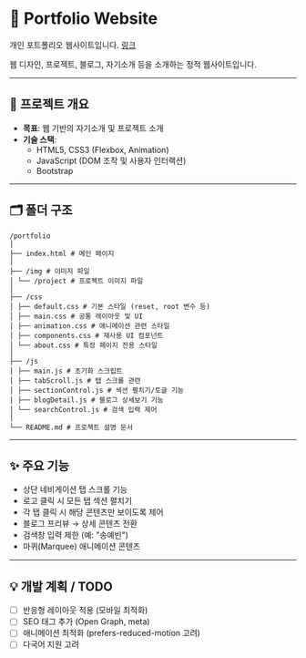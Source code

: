 # 🎨 Portfolio Website

개인 포트폴리오 웹사이트입니다.  [링크](https://enddl3788.github.io/portfolio/)

웹 디자인, 프로젝트, 블로그, 자기소개 등을 소개하는 정적 웹사이트입니다.

---

## 📌 프로젝트 개요

- **목표**: 웹 기반의 자기소개 및 프로젝트 소개
- **기술 스택**:  
  - HTML5, CSS3 (Flexbox, Animation)
  - JavaScript (DOM 조작 및 사용자 인터랙션)
  - Bootstrap

---

## 🗂️ 폴더 구조

```
/portfolio
│
├── index.html # 메인 페이지
│
├── /img # 이미지 파일
│ └── /project # 프로젝트 이미지 파일
│
├── /css
│ ├── default.css # 기본 스타일 (reset, root 변수 등)
│ ├── main.css # 공통 레이아웃 및 UI
│ ├── animation.css # 애니메이션 관련 스타일
│ ├── components.css # 재사용 UI 컴포넌트
│ └── about.css # 특정 페이지 전용 스타일
│
├── /js
│ ├── main.js # 초기화 스크립트
│ ├── tabScroll.js # 탭 스크롤 관련
│ ├── sectionControl.js # 섹션 펼치기/토글 기능
│ ├── blogDetail.js # 블로그 상세보기 기능
│ └── searchControl.js # 검색 입력 제어
│
└── README.md # 프로젝트 설명 문서
```

---

## ✨ 주요 기능

- 상단 네비게이션 탭 스크롤 기능
- 로고 클릭 시 모든 탭 섹션 펼치기
- 각 탭 클릭 시 해당 콘텐츠만 보이도록 제어
- 블로그 프리뷰 → 상세 콘텐츠 전환
- 검색창 입력 제한 (예: "송예빈")
- 마퀴(Marquee) 애니메이션 콘텐츠

---

## 💡 개발 계획 / TODO

- [ ] 반응형 레이아웃 적용 (모바일 최적화)
- [ ] SEO 태그 추가 (Open Graph, meta)
- [ ] 애니메이션 최적화 (prefers-reduced-motion 고려)
- [ ] 다국어 지원 고려
